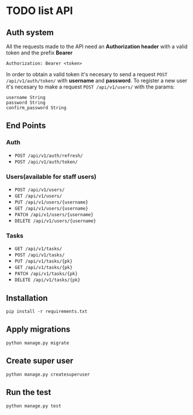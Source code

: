 # TODO list API
## Auth system

All the requests made to the API need an **Authorization header** with a valid token and the prefix **Bearer**

```Authorization: Bearer <token>```

In order to obtain a valid token it's necesary to send a request `POST /api/v1/auth/token/` with **username** and **password**. To register a new user it's necesary to make a request `POST /api/v1/users/` with the params:
```
username String
password String
confirm_password String
```

## End Points
### Auth
* `POST /api/v1/auth/refresh/`
* `POST /api/v1/auth/token/`

### Users(available for staff users)
* `POST /api/v1/users/`
* `GET /api/v1/users/`
* `PUT /api/v1/users/{username}`
* `GET /api/v1/users/{username}`
* `PATCH /api/v1/users/{username}`
* `DELETE /api/v1/users/{username}`

### Tasks
* `GET /api/v1/tasks/`
* `POST /api/v1/tasks/`
* `PUT /api/v1/tasks/{pk}`
* `GET /api/v1/tasks/{pk}`
* `PATCH /api/v1/tasks/{pk}`
* `DELETE /api/v1/tasks/{pk}`


## Installation

`pip install -r requirements.txt`

## Apply migrations
`python manage.py migrate`

## Create super user
`python manage.py createsuperuser`

## Run the test
`python manage.py test`
